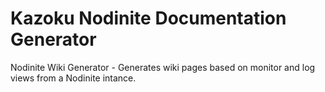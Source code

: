 # Kazoku Nodinite Documentation Generator
Nodinite Wiki Generator - Generates wiki pages based on monitor and log views from a Nodinite intance.
